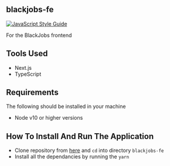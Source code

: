 ## blackjobs-fe
[![JavaScript Style Guide](https://img.shields.io/badge/code_style-standard-brightgreen.svg)](https://standardjs.com)

For the BlackJobs frontend

## Tools Used
- Next.js
- TypeScript

## Requirements
The following should be installed in your machine
- Node v10 or higher versions

## How To Install And Run The Application
* Clone repository from [here]('https://gitlab.com/blackjobs/blackjobs-fe.git') and `cd` into directory `blackjobs-fe`
* Install all the dependancies by running the `yarn`

